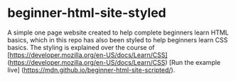 # beginner-html-site-styled
A simple one page website created to help complete beginners learn HTML basics, which in this repo has also been styled to help beginners learn CSS basics. The styling is explained over the course of [https://developer.mozilla.org/en-US/docs/Learn/CSS] (https://developer.mozilla.org/en-US/docs/Learn/CSS)
[Run the example live] (https://mdn.github.io/beginner-html-site-scripted/).
